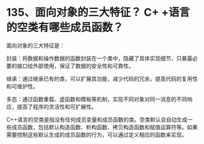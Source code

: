 # 135、面向对象的三大特征？ C+ +语言的空类有哪些成员函数？

面向对象的三大特征是：


封装：将数据和操作数据的函数封装在一个类中，隐藏了具体实现细节，只暴露必要的接口给外部使用，保证了数据的安全性和可靠性。

继承：通过继承已有的类，可以扩展其功能，减少代码的冗余，提高代码的复用性和可维护性。

多态：通过函数重载、虚函数和模板等机制，实现不同对象对同一消息的不同响应，提高了程序的灵活性和可扩展性。

C++语言的空类是指没有任何成员变量和成员函数的类。空类默认会自动生成一些成员函数，包括默认构造函数、析构函数、拷贝构造函数和赋值运算符等。如果需要控制这些默认生成的成员函数的行为，可以通过定义相应的函数来实现。 
